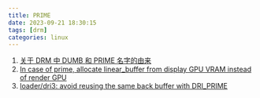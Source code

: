 ```yaml
---
title: PRIME
date: 2023-09-21 18:30:15
tags: [drm]
categories: linux
---
```



1. [关于 DRM 中 DUMB 和 PRIME 名字的由来](https://blog.csdn.net/hexiaolong2009/article/details/105961192)
2. [In case of prime, allocate linear_buffer from display GPU VRAM instead of render GPU](https://gitlab.freedesktop.org/mesa/mesa/-/merge_requests/10595)
3. [loader/dri3: avoid reusing the same back buffer with DRI_PRIME](https://gitlab.freedesktop.org/mesa/mesa/-/merge_requests/12788)
